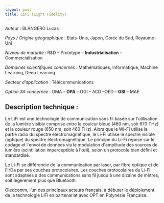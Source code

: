 ```yaml
---
layout: post
title: LiFi (Light Fidelity)
---
```


_Auteur_ : BLANGERO Lucas

_Pays / Origine géographique_ : Etats-Unis, Japon, Corée du Sud, Royaume-Uni 

_Niveau de maturité_ : R&D – Prototype – **Industrialisation** – Commercialisation

_Domaines scientifiques concernés_ : Mathématiques, Informatique, Machine Learning, Deep Learning

_Secteur d’application_ : Télécommunications

_Option 3A concernée_ : OMA – **OPA** – OGI – ACD –OED – **OSI** – MAE 

## Description technique : 
Le LiFi est une technologie de communication sans fil basée sur l'utilisation de la lumière visible comprise entre la couleur bleue (480 nm, soit 670 THz) et la couleur rouge (650 nm, soit 460 THz). Alors que le Wi-Fi utilise la partie radio du spectre électromagnétique, le Li-Fi utilise le spectre visible (optique) du spectre électromagnétique. Le principe du Li-Fi repose sur le codage et l'envoi de données via la modulation d'amplitude des sources de lumière (scintillation imperceptible à l'œil), selon un protocole bien défini et standardisé.

Le Li-Fi se différencie de la communication par laser, par fibre optique et de l'IrDa par ses couches protocolaires. Les couches protocolaires du Li-Fi sont adaptées à des communications sans fil jusqu'à une dizaine de mètres, soit légèrement plus que Bluetooth.

Oledcomm, l’un des principaux acteurs français, à débuter le déploiement de la technologie LiFi en partenariat avec OPT en Polynésie Française.
